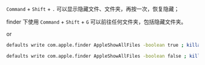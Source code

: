 `Command` + `Shift` + `.` 可以显示隐藏文件、文件夹，再按一次，恢复隐藏；

finder 下使用 `Command` + `Shift` + `G` 可以前往任何文件夹，包括隐藏文件夹。

or

```sh
defaults write com.apple.finder AppleShowAllFiles -boolean true ; killall Finder
```

```sh
defaults write com.apple.finder AppleShowAllFiles -boolean false ; killall Finder
```
